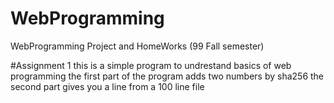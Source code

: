 # WebProgramming
WebProgramming Project and HomeWorks (99 Fall semester)

#Assignment 1
  this is a simple program to undrestand basics of web programming
  the first part of the program adds two numbers by sha256
  the second part gives you a line from a 100 line file
